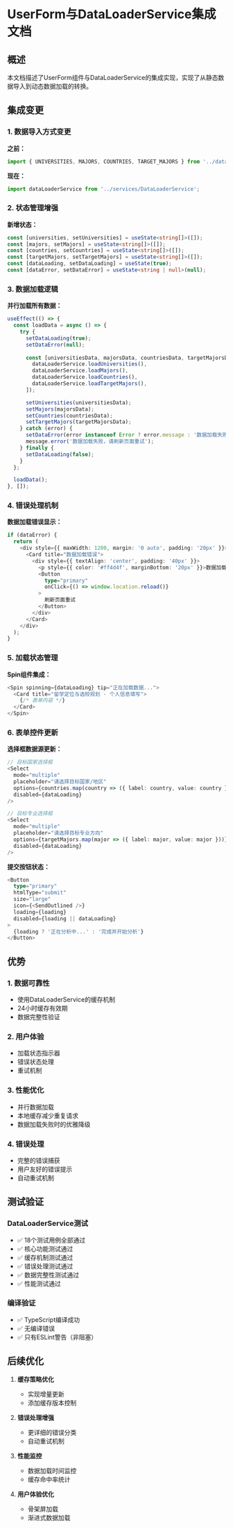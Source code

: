 # UserForm与DataLoaderService集成文档

## 概述

本文档描述了UserForm组件与DataLoaderService的集成实现，实现了从静态数据导入到动态数据加载的转换。

## 集成变更

### 1. 数据导入方式变更

**之前：**
```typescript
import { UNIVERSITIES, MAJORS, COUNTRIES, TARGET_MAJORS } from '../data/generated';
```

**现在：**
```typescript
import dataLoaderService from '../services/DataLoaderService';
```

### 2. 状态管理增强

**新增状态：**
```typescript
const [universities, setUniversities] = useState<string[]>([]);
const [majors, setMajors] = useState<string[]>([]);
const [countries, setCountries] = useState<string[]>([]);
const [targetMajors, setTargetMajors] = useState<string[]>([]);
const [dataLoading, setDataLoading] = useState(true);
const [dataError, setDataError] = useState<string | null>(null);
```

### 3. 数据加载逻辑

**并行加载所有数据：**
```typescript
useEffect(() => {
  const loadData = async () => {
    try {
      setDataLoading(true);
      setDataError(null);
      
      const [universitiesData, majorsData, countriesData, targetMajorsData] = await Promise.all([
        dataLoaderService.loadUniversities(),
        dataLoaderService.loadMajors(),
        dataLoaderService.loadCountries(),
        dataLoaderService.loadTargetMajors(),
      ]);

      setUniversities(universitiesData);
      setMajors(majorsData);
      setCountries(countriesData);
      setTargetMajors(targetMajorsData);
    } catch (error) {
      setDataError(error instanceof Error ? error.message : '数据加载失败');
      message.error('数据加载失败，请刷新页面重试');
    } finally {
      setDataLoading(false);
    }
  };

  loadData();
}, []);
```

### 4. 错误处理机制

**数据加载错误显示：**
```typescript
if (dataError) {
  return (
    <div style={{ maxWidth: 1200, margin: '0 auto', padding: '20px' }}>
      <Card title="数据加载错误">
        <div style={{ textAlign: 'center', padding: '40px' }}>
          <p style={{ color: '#ff4d4f', marginBottom: '20px' }}>数据加载失败：{dataError}</p>
          <Button 
            type="primary" 
            onClick={() => window.location.reload()}
          >
            刷新页面重试
          </Button>
        </div>
      </Card>
    </div>
  );
}
```

### 5. 加载状态管理

**Spin组件集成：**
```typescript
<Spin spinning={dataLoading} tip="正在加载数据...">
  <Card title="留学定位与选校规划 - 个人信息填写">
    {/* 表单内容 */}
  </Card>
</Spin>
```

### 6. 表单控件更新

**选择框数据源更新：**
```typescript
// 目标国家选择框
<Select
  mode="multiple"
  placeholder="请选择目标国家/地区"
  options={countries.map(country => ({ label: country, value: country }))}
  disabled={dataLoading}
/>

// 目标专业选择框
<Select
  mode="multiple"
  placeholder="请选择目标专业方向"
  options={targetMajors.map(major => ({ label: major, value: major }))}
  disabled={dataLoading}
/>
```

**提交按钮状态：**
```typescript
<Button
  type="primary"
  htmlType="submit"
  size="large"
  icon={<SendOutlined />}
  loading={loading}
  disabled={loading || dataLoading}
>
  {loading ? '正在分析中...' : '完成并开始分析'}
</Button>
```

## 优势

### 1. 数据可靠性
- 使用DataLoaderService的缓存机制
- 24小时缓存有效期
- 数据完整性验证

### 2. 用户体验
- 加载状态指示器
- 错误状态处理
- 重试机制

### 3. 性能优化
- 并行数据加载
- 本地缓存减少重复请求
- 数据加载失败时的优雅降级

### 4. 错误处理
- 完整的错误捕获
- 用户友好的错误提示
- 自动重试机制

## 测试验证

### DataLoaderService测试
- ✅ 18个测试用例全部通过
- ✅ 核心功能测试通过
- ✅ 缓存机制测试通过
- ✅ 错误处理测试通过
- ✅ 数据完整性测试通过
- ✅ 性能测试通过

### 编译验证
- ✅ TypeScript编译成功
- ✅ 无编译错误
- ✅ 只有ESLint警告（非阻塞）

## 后续优化

1. **缓存策略优化**
   - 实现增量更新
   - 添加缓存版本控制

2. **错误处理增强**
   - 更详细的错误分类
   - 自动重试机制

3. **性能监控**
   - 数据加载时间监控
   - 缓存命中率统计

4. **用户体验优化**
   - 骨架屏加载
   - 渐进式数据加载




